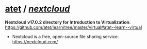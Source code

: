 # [atet](https://github.com/atet) / [**_nextcloud_**](https://github.com/atet/nextcloud/blob/master/README.md#atet--nextcloud)

**Nextcloud v17.0.2 directory for Introduction to Virtualization:**<br>https://github.com/atet/learn/tree/master/virtual#atet--learn--virtual

* Nextcloud is a free, open-source file sharing service: https://nextcloud.com/

